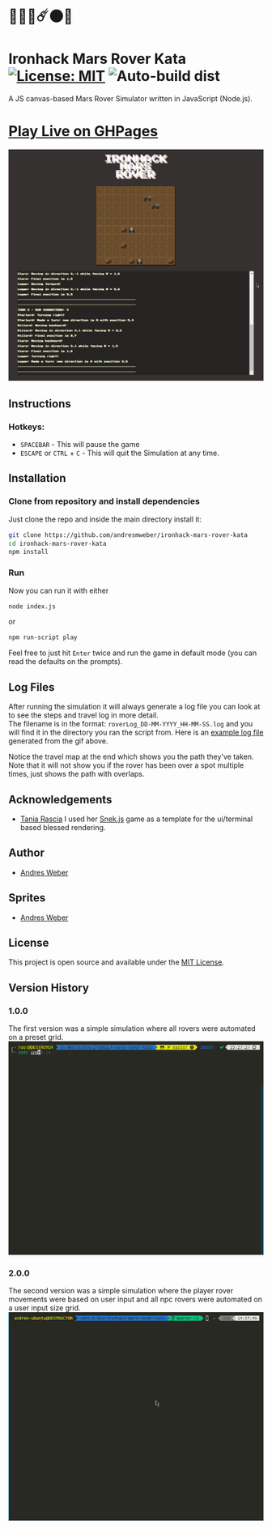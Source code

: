# 🌌🚀🤖☄️🌑🌌 

# Ironhack Mars Rover Kata [![License: MIT](https://img.shields.io/badge/License-MIT-blue.svg)](https://opensource.org/licenses/MIT) ![Auto-build dist](https://github.com/AndresMWeber/ironhack-mars-rover-kata/workflows/Auto-build%20dist/badge.svg)

A JS canvas-based Mars Rover Simulator written in JavaScript (Node.js).
# [Play Live on GHPages](https://andresmweber.github.io/ironhack-mars-rover-kata/)

![demo.gif](media/demo_v3.gif)

## Instructions
### Hotkeys:
- `SPACEBAR` - This will pause the game
- `ESCAPE` or `CTRL` + `C` - This will quit the Simulation at any time.

## Installation

### Clone from repository and install dependencies

Just clone the repo and inside the main directory install it:

```bash
git clone https://github.com/andresmweber/ironhack-mars-rover-kata
cd ironhack-mars-rover-kata
npm install
```
### Run

Now you can run it with either
```bash
node index.js
```
or
```bash
npm run-script play
```
Feel free to just hit `Enter` twice and run the game in default mode (you can read the defaults on the prompts).

## Log Files

After running the simulation it will always generate a log file you can look at to see the steps and travel log in more detail.  
The filename is in the format: ```roverLog_DD-MM-YYYY_HH-MM-SS.log``` and you will find it in the directory you ran the script from.
Here is an [example log file](media/sample_log_file.log) generated from the gif above.

Notice the travel map at the end which shows you the path they've taken.  Note that it will not show you if the rover has been over a spot multiple times, just shows the path with overlaps.

## Acknowledgements
- [Tania Rascia](https://github.com/taniarascia) I used her [Snek.js](https://github.com/taniarascia/snek/) game as a template for the ui/terminal based blessed rendering.

## Author
- [Andres Weber](https://www.github.com/andresmweber)

## Sprites
- [Andres Weber](https://www.piskelapp.com/user/5716277421670400/public)
  
## License
This project is open source and available under the [MIT License](LICENSE).

## Version History

### 1.0.0
The first version was a simple simulation where all rovers were automated on a preset grid.
![demo1.gif](media/demo_v1.gif)

### 2.0.0
The second version was a simple simulation where the player rover movements were based on user input and all npc rovers were automated on a user input size grid.
![demo2.gif](media/demo_v2.gif)

